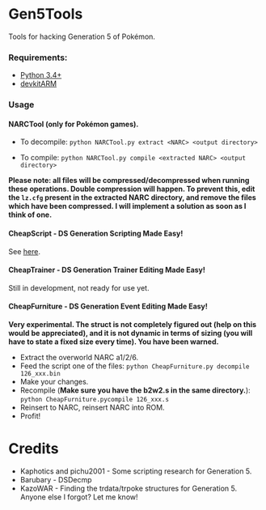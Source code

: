 # Gen5Tools
Tools for hacking Generation 5 of Pokémon.

### Requirements:
* [Python 3.4+](https://www.python.org)
* [devkitARM](https://github.com/devkitPro/installer/releases)

### Usage

#### NARCTool (only for Pokémon games).
* To decompile:
```python NARCTool.py extract <NARC> <output directory>```

* To compile:
```python NARCTool.py compile <extracted NARC> <output directory>```

**Please note: all files will be compressed/decompressed when running these operations. Double compression will happen. To prevent this, edit the `lz.cfg` present in the extracted NARC directory, and remove the files which have been compressed. I will implement a solution as soon as I think of one.**

#### CheapScript - DS Generation Scripting Made Easy!
See [here](https://github.com/CodenamePU/CheapScript).

#### CheapTrainer - DS Generation Trainer Editing Made Easy!
Still in development, not ready for use yet.

#### CheapFurniture - DS Generation Event Editing Made Easy!
**Very experimental. The struct is not completely figured out (help on this would be appreciated), and it is not dynamic in terms of sizing (you will have to state a fixed size every time). You have been warned.**

* Extract the overworld NARC a1/2/6.
* Feed the script one of the files: 
  ```python CheapFurniture.py decompile 126_xxx.bin```
* Make your changes.
* Recompile (**Make sure you have the b2w2.s in the same directory.**):
  ```python CheapFurniture.pycompile 126_xxx.s``` 
* Reinsert to NARC, reinsert NARC into ROM.
* Profit!

# Credits
* Kaphotics and pichu2001 - Some scripting research for Generation 5.
* Barubary - DSDecmp
* KazoWAR - Finding the trdata/trpoke structures for Generation 5.
Anyone else I forgot? Let me know!
